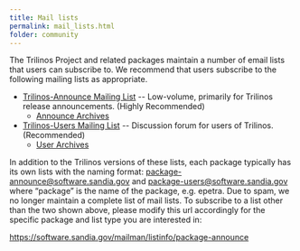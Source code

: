 ```yaml
---
title: Mail lists
permalink: mail_lists.html
folder: community
---
```


The Trilinos Project and related packages maintain a number of email lists that users can subscribe to. We recommend that users subscribe to the following mailing lists as appropriate.

*   [Trilinos-Announce Mailing List](https://trilinos.org/mailman/listinfo/trilinos-announce_trilinos.org) -- Low-volume, primarily for Trilinos release announcements. (Highly Recommended)
    *   [Announce Archives](https://trilinos.org/mailman/archives/trilinos-announce_trilinos.org)
*   [Trilinos-Users Mailing List](https://trilinos.org/mailman/listinfo/trilinos-users_trilinos.org) -- Discussion forum for users of Trilinos. (Recommended)
    *   [User Archives](https://trilinos.org/mailman/archives/trilinos-users_trilinos.org)

In addition to the Trilinos versions of these lists, each package typically has its own lists with the naming format: package-announce@software.sandia.gov and package-users@software.sandia.gov where “package” is the name of the package, e.g. epetra. Due to spam, we no longer maintain a complete list of mail lists. To subscribe to a list other than the two shown above, please modify this url accordingly for the specific package and list type you are interested in:

https://software.sandia.gov/mailman/listinfo/package-announce

